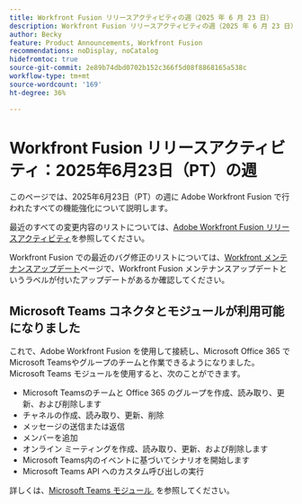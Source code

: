 ```yaml
---
title: Workfront Fusion リリースアクティビティの週（2025 年 6 月 23 日）
description: Workfront Fusion リリースアクティビティの週（2025 年 6 月 23 日）
author: Becky
feature: Product Announcements, Workfront Fusion
recommendations: noDisplay, noCatalog
hidefromtoc: true
source-git-commit: 2e89b74dbd0702b152c366f5d08f8868165a538c
workflow-type: tm+mt
source-wordcount: '169'
ht-degree: 36%

---
```


# Workfront Fusion リリースアクティビティ：2025年6月23日（PT）の週

このページでは、2025年6月23日（PT）の週に Adobe Workfront Fusion で行われたすべての機能強化について説明します。

最近のすべての変更内容のリストについては、[Adobe Workfront Fusion リリースアクティビティ](/help/workfront-fusion/fusion-product-releases/fusion-release-activity.md)を参照してください。

Workfront Fusion での最近のバグ修正のリストについては、[Workfront メンテナンスアップデート](https://experienceleague.adobe.com/ja/docs/workfront-known-issues/releases/current-updates)ページで、Workfront Fusion メンテナンスアップデートというラベルが付いたアップデートがあるか確認してください。

## Microsoft Teams コネクタとモジュールが利用可能になりました

これで、Adobe Workfront Fusion を使用して接続し、Microsoft Office 365 でMicrosoft Teamsやグループのチームと作業できるようになりました。 Microsoft Teams モジュールを使用すると、次のことができます。

* Microsoft Teamsのチームと Office 365 のグループを作成、読み取り、更新、および削除します
* チャネルの作成、読み取り、更新、削除
* メッセージの送信または返信
* メンバーを追加
* オンライン ミーティングを作成、読み取り、更新、および削除します
* Microsoft Teams内のイベントに基づいてシナリオを開始します
* Microsoft Teams API へのカスタム呼び出しの実行

詳しくは、[Microsoft Teams モジュール &#x200B;](/help/workfront-fusion/references/apps-and-modules/third-party-connectors/microsoft-teams-modules.md) を参照してください。
